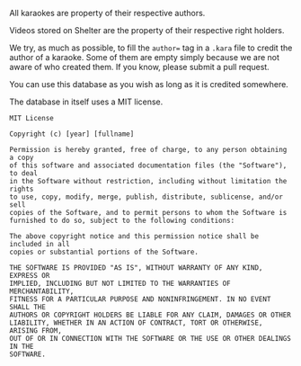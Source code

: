 All karaokes are property of their respective authors.

Videos stored on Shelter are the property of their respective right holders.

We try, as much as possible, to fill the `author=` tag in a `.kara` file to credit the author of a karaoke. Some of them are empty simply because we are not aware of who created them. If you know, please submit a pull request.

You can use this database as you wish as long as it is credited somewhere.

The database in itself uses a MIT license.

```
MIT License

Copyright (c) [year] [fullname]

Permission is hereby granted, free of charge, to any person obtaining a copy
of this software and associated documentation files (the "Software"), to deal
in the Software without restriction, including without limitation the rights
to use, copy, modify, merge, publish, distribute, sublicense, and/or sell
copies of the Software, and to permit persons to whom the Software is
furnished to do so, subject to the following conditions:

The above copyright notice and this permission notice shall be included in all
copies or substantial portions of the Software.

THE SOFTWARE IS PROVIDED "AS IS", WITHOUT WARRANTY OF ANY KIND, EXPRESS OR
IMPLIED, INCLUDING BUT NOT LIMITED TO THE WARRANTIES OF MERCHANTABILITY,
FITNESS FOR A PARTICULAR PURPOSE AND NONINFRINGEMENT. IN NO EVENT SHALL THE
AUTHORS OR COPYRIGHT HOLDERS BE LIABLE FOR ANY CLAIM, DAMAGES OR OTHER
LIABILITY, WHETHER IN AN ACTION OF CONTRACT, TORT OR OTHERWISE, ARISING FROM,
OUT OF OR IN CONNECTION WITH THE SOFTWARE OR THE USE OR OTHER DEALINGS IN THE
SOFTWARE.
```
